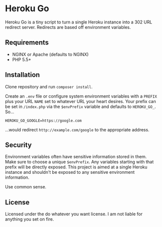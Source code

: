# Heroku Go
Heroku Go is a tiny script to turn a single Heroku instance into a 302 URL redirect server. Redirects are based off environment variables.

## Requirements
- NGINX or Apache (defaults to NGINX)
- PHP 5.5+

## Installation

Clone repository and run `composer install`.

Create an `.env` file or configure system environment variables with a `PREFIX` plus your URL `NAME` set to whatever URL your heart desires. Your prefix can be set in `/index.php` via the `$envPrefix` variable and defaults to `HEROKU_GO_`. So...

````
HEROKU_GO_GOOGLE=https://google.com
```` 

...would redirect `http://example.com/google` to the appropriate address.

## Security

Environment variables often have sensitive information stored in them. Make sure to choose a unique `$envPrefix`. Any variables starting with that prefix will be directly exposed. This project is aimed at a single Heroku instance and shouldn't be exposed to any sensitive environment information.

Use common sense.

## License
Licensed under the do whatever you want license. I am not liable for anything you set on fire.
